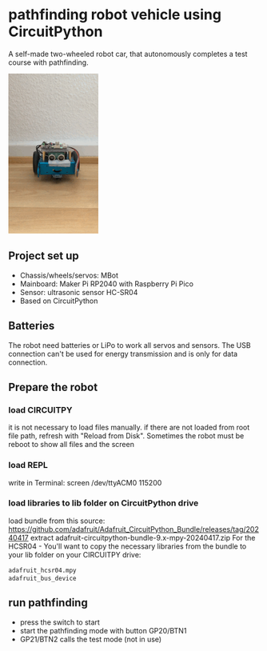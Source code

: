# pathfinding robot vehicle using CircuitPython

A self-made two-wheeled robot car, that autonomously completes a test course with pathfinding.

![Hey robot :)](img%2FD171A1F1-F882-466D-B948-9D386C752012.GIF)

## Project set up

* Chassis/wheels/servos: MBot 
* Mainboard: Maker Pi RP2040 with Raspberry Pi Pico
* Sensor: ultrasonic sensor HC-SR04
* Based on CircuitPython

## Batteries

The robot need batteries or LiPo to work all servos and sensors. The USB connection can't be used 
for energy transmission and is only for data connection.

## Prepare the robot 

### load CIRCUITPY
it is not necessary to load files manually. if there are not loaded from root file path, refresh with 
"Reload from Disk". Sometimes the robot must be reboot to show all files and the screen

### load REPL 
write in Terminal: 
screen /dev/ttyACM0 115200

### load libraries to lib folder on CircuitPython drive
load bundle from this source: https://github.com/adafruit/Adafruit_CircuitPython_Bundle/releases/tag/20240417
extract adafruit-circuitpython-bundle-9.x-mpy-20240417.zip 
For the HCSR04 - You'll want to copy the necessary libraries from the bundle to your lib folder on your CIRCUITPY drive:

    adafruit_hcsr04.mpy
    adafruit_bus_device

## run pathfinding 
* press the switch to start
* start the pathfinding mode with button GP20/BTN1
* GP21/BTN2 calls the test mode (not in use)

